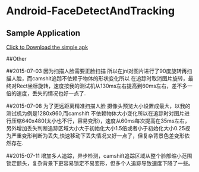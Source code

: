 # Android-FaceDetectAndTracking

## Sample Application
<a href="https://raw.githubusercontent.com/guojunyi/Android-FaceDetectAndTracking
/master/apk/FaceDetectAndTracking.apk" target="_blank" title="Download From Google Play">Click to Download the simple apk</a>

##Other

##2015-07-03
因为扫描人脸需要正脸扫描 所以在jni对图片进行了90度旋转再扫描人脸，而camshit追踪不依赖于物体的形状变化所以
在追踪时取消图片旋转，最终对Rect坐标旋转，速度按我的测试机从130ms左右提高到60ms左右，差不多一倍的速度，丢失的情况也好一点了.


##2015-07-08
为了更远距离精准扫描人脸 摄像头预览大小设置成最大，以我的测试机为例是1280x960,而camshift 不依赖物体大小变化所以在追踪时对图片进行压缩640x480(太小也不行，容易变形)，速度从60ms每次提高在35ms左右，
另外增加丢失判断追踪区域大小大于初始化大小1.5倍或者小于初始化大小0.25视为严重变形判断为丢失,快速移动下丢失情况又好一点了，但复杂背景色差变形依然存在.


##2015-07-11
增加多人追踪，异步检测，camshift追踪区域从整个脸部缩小范围锁定额头，复杂背景下更容易锁定不易变形，但多个人追踪导致速度下降了一些。

